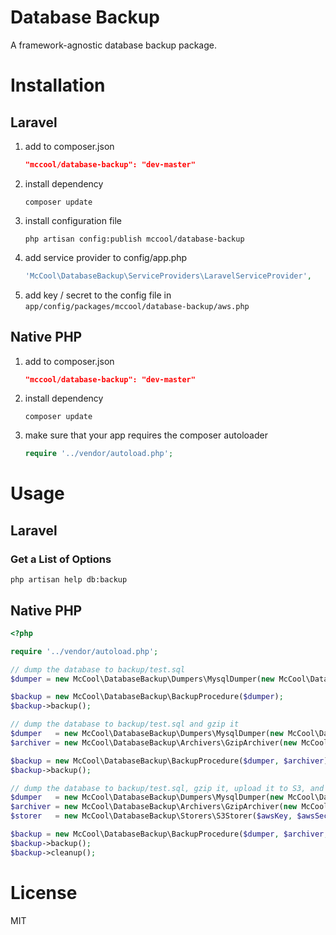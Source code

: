 Database Backup
===============

A framework-agnostic database backup package.

# Installation

## Laravel

1. add to composer.json
    ```JSON
    "mccool/database-backup": "dev-master"
    ```
2. install dependency
    ```SHELL
    composer update
    ```
3. install configuration file
    ```SHELL
    php artisan config:publish mccool/database-backup
    ```
4. add service provider to config/app.php
    ```PHP
    'McCool\DatabaseBackup\ServiceProviders\LaravelServiceProvider',
    ```
5. add key / secret to the config file in ```app/config/packages/mccool/database-backup/aws.php```

## Native PHP

1. add to composer.json
    ```JSON
    "mccool/database-backup": "dev-master"
    ```
2. install dependency
    ```SHELL
    composer update
    ```
3. make sure that your app requires the composer autoloader
    ```PHP
    require '../vendor/autoload.php';
    ```

# Usage

## Laravel

### Get a List of Options

    php artisan help db:backup

## Native PHP

```PHP
<?php

require '../vendor/autoload.php';

// dump the database to backup/test.sql
$dumper = new McCool\DatabaseBackup\Dumpers\MysqlDumper(new McCool\DatabaseBackup\Processors\ShellProcessor, 'localhost', 3306, 'username', 'password', 'test_db', 'backup/test.sql');

$backup = new McCool\DatabaseBackup\BackupProcedure($dumper);
$backup->backup();

// dump the database to backup/test.sql and gzip it
$dumper   = new McCool\DatabaseBackup\Dumpers\MysqlDumper(new McCool\DatabaseBackup\Processors\ShellProcessor, 'localhost', 3306, 'username', 'password', 'test_db', 'backup/test.sql');
$archiver = new McCool\DatabaseBackup\Archivers\GzipArchiver(new McCool\DatabaseBackup\Processors\ShellProcessor);

$backup = new McCool\DatabaseBackup\BackupProcedure($dumper, $archiver);
$backup->backup();

// dump the database to backup/test.sql, gzip it, upload it to S3, and clean up after ourselves
$dumper   = new McCool\DatabaseBackup\Dumpers\MysqlDumper(new McCool\DatabaseBackup\Processors\ShellProcessor, 'localhost', 3306, 'username', 'password', 'test_db', 'backup/test.sql');
$archiver = new McCool\DatabaseBackup\Archivers\GzipArchiver(new McCool\DatabaseBackup\Processors\ShellProcessor);
$storer   = new McCool\DatabaseBackup\Storers\S3Storer($awsKey, $awsSecret, 'us-east-1', $bucket, $s3Path);

$backup = new McCool\DatabaseBackup\BackupProcedure($dumper, $archiver, $storer);
$backup->backup();
$backup->cleanup();
```

# License

MIT